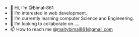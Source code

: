 - 👋 Hi, I’m @Bimal-861
- 👀 I’m interested in web development.
- 🌱 I’m currently learning computer Science and Engineering.
- 💞️ I’m looking to collaborate on ....
- 📫 How to reach me @maitybimal861@gmail.com

<!---
Bimal-861/Bimal-861 is a ✨ special ✨ repository because its `README.md` (this file) appears on your GitHub profile.
You can click the Preview link to take a look at your changes.
--->
